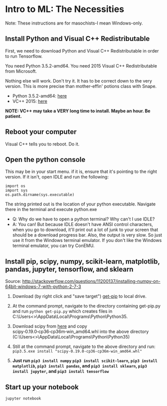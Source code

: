 # Intro to ML: The Necessities

Note: These instructions are for masochists-I mean Windows-only.

## Install Python and Visual C++ Redistributable

First, we need to download Python and Visual C++ Redistributable in order to run Tensorflow.

You need Python 3.5.2-amd64. You need 2015 Visual C++ Redistributable from Microsoft.

Nothing else will work. Don't try it. It has to be correct down to the very version. This is more precise than mother-effin' potions class with Snape.

* Python 3.5.2-amd64: [here](https://www.python.org/ftp/python/3.5.2/python-3.5.2-amd64.exe)
* VC++ 2015: [here](https://www.microsoft.com/en-us/download/confirmation.aspx?id=53587)

**NOTE: VC++ may take a VERY long time to install. Maybe an hour. Be patient.**

## Reboot your computer

Visual C++ tells you to reboot. Do it.

## Open the python console

This may be in your start menu. if it is, ensure that it's pointing to the right version. If it isn't, open IDLE and run the following:

~~~~
import os
import sys
os.path.dirname(sys.executable)
~~~~

The string printed out is the location of your python executable. Navigate there in the terminal and execute python.exe

* Q: Why do we have to open a python terminal? Why can't I use IDLE?
* A: You can! But because IDLE doesn't have ANSI control characters, when you go to download, it'll print out a lot of junk to your screen that should be a download progress bar. Also, the output is very slow. So just use it from the Windows terminal emulator. If you don't like the Windows terminal emulator, you can try ConEMU.

## Install pip, scipy, numpy, scikit-learn, matplotlib, pandas, jupyter, tensorflow, and sklearn
Source: http://stackoverflow.com/questions/11200137/installing-numpy-on-64bit-windows-7-with-python-2-7-3

1. Download (by right click and "save target") [get-pip](https://bootstrap.pypa.io/get-pip.py) to local drive.

2. At the command prompt, navigate to the directory containing get-pip.py and run `python get-pip.py` which creates files in C:\Users\<<YOUR USERNAME>>\AppData\Local\Programs\Python\Python35.

3. Download scipy from [here](http://www.lfd.uci.edu/~gohlke/pythonlibs/) and copy scipy‑0.19.0‑cp36‑cp36m‑win_amd64.whl into the above directory (C:\Users\<<YOUR USERNAME>>\AppData\Local\Programs\Python\Python35)

4. Still at the command prompt, navigate to the above directory and run: `pip3.5.exe install "scipy‑0.19.0‑cp36‑cp36m‑win_amd64.whl"`

5. **Just run `pip3 install numpy` `pip3 install scikit-learn`, `pip3 install matplotlib`, `pip3 install pandas`, and `pip3 install sklearn`, `pip3 install jupyter`, and `pip3 install tensorflow`**

## Start up your notebook

`jupyter notebook`
